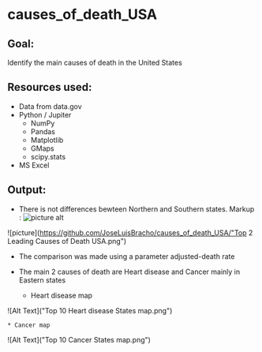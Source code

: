 # causes_of_death_USA

## Goal:
Identify the main causes of death in the United States

## Resources used:
* Data from data.gov
* Python / Jupiter
	* NumPy
	* Pandas
	* Matplotlib
	* GMaps
	* scipy.stats
* MS Excel

## Output:
* There is not differences bewteen Northern and Southern states.
Markup : ![picture alt](http://via.placeholder.com/200x150 "Title is optional")

![picture](https://github.com/JoseLuisBracho/causes_of_death_USA/"Top 2 Leading Causes of Death USA.png")
 
* The comparison was made using a parameter adjusted-death rate

* The main 2 causes of death are Heart disease and Cancer mainly in Eastern states

	* Heart disease map

 ![Alt Text]("Top 10 Heart disease States map.png")

	* Cancer map
	
![Alt Text]("Top 10 Cancer States map.png")
